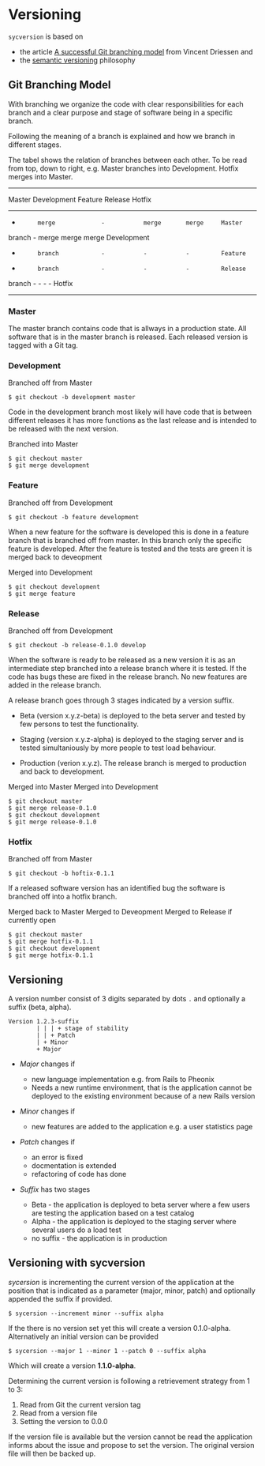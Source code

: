 # Versioning
`sycversion` is based on 

* the article [A successful Git branching model](https://nvie.com/posts/a-successful-git-branching-model/) from Vincent Driessen and
* the [semantic versioning](https://semver.org) philosophy

## Git Branching Model
With branching we organize the code with clear responsibilities for each 
branch and a clear purpose and stage of software being in a specific branch.

Following the meaning of a branch is explained and how we branch in 
different stages. 

The tabel shows the relation of branches between each other. To be read from
top, down to right, e.g. Master branches into Development. Hotfix merges into
Master.

--------------------------------------------------------------------------------
Master     Development       Feature     Release     Hotfix   
---------- ----------------- ----------- ----------- --------- -----------------
-          merge             -           merge       merge     Master           
 
branch     -                 merge       merge       merge     Development      
 
-          branch            -           -           -         Feature          
 
-          branch            -           -           -         Release          
 
branch     -                 -           -           -         Hotfix           
 
--------------------------------------------------------------------------------

### Master
The master branch contains code that is allways in a production state. All
software that is in the master branch is released. Each released version is 
tagged with a Git tag.

### Development
Branched off from Master

    $ git checkout -b development master

Code in the development branch most likely will have code that is between 
different releases it has more functions as the last release and is intended
to be released with the next version.

Branched into Master

    $ git checkout master
    $ git merge development

### Feature
Branched off from Development

    $ git checkout -b feature development

When a new feature for the software is developed this is done in a feature
branch that is branched off from master. In this branch only the specific
feature is developed. After the feature is tested and the tests are green it 
is merged back to deveopment

Merged into Development

    $ git checkout development
    $ git merge feature

### Release
Branched off from Development

    $ git checkout -b release-0.1.0 develop

When the software is ready to be released as a new version it is as an
intermediate step branched into a release branch where it is tested. If the 
code has bugs these are fixed in the release branch. No new features are
added in the release branch.

A release branch goes through 3 stages indicated by a version suffix.

* Beta (version x.y.z-beta) is deployed to the beta server and tested by few
  persons to test the functionality.

* Staging (version x.y.z-alpha) is deployed to the staging server and is tested
  simultaniously by more people to test load behaviour.

* Production (verion x.y.z). The release branch is merged to production and
  back to development.

Merged into Master
Merged into Development

    $ git checkout master
    $ git merge release-0.1.0
    $ git checkout development
    $ git merge release-0.1.0

### Hotfix
Branched off from Master

    $ git checkout -b hoftix-0.1.1

If a released software version has an identified bug the software is branched
off into a hotfix branch.

Merged back to Master
Merged to Deveopment
Merged to Release if currently open

    $ git checkout master
    $ git merge hotfix-0.1.1
    $ git checkout development
    $ git merge hotfix-0.1.1

## Versioning
A version number consist of 3 digits separated by dots `.` and optionally a 
suffix (beta, alpha).

    Version 1.2.3-suffix
            | | | + stage of stability
            | | + Patch
            | + Minor
            + Major

* _Major_ changes if
    * new language implementation e.g. from Rails to Pheonix
    * Needs a new runtime environment, that is the application cannot be 
      deployed to the existing environment because of a new Rails version

* _Minor_ changes if
    * new features are added to the application e.g. a user statistics page

* _Patch_ changes if
    * an error is fixed
    * docmentation is extended
    * refactoring of code has done

* _Suffix_ has two stages
    * Beta - the application is deployed to beta server where a few users are 
      testing the application based on a test catalog
    * Alpha - the application is deployed to the staging server where several
      users do a load test
    * no suffix - the application is in production

## Versioning with sycversion
_sycersion_ is incrementing the current version of the application at the
position that is indicated as a parameter (major, minor, patch) and optionally
appended the suffix if provided.

    $ sycersion --increment minor --suffix alpha

If the there is no version set yet this will create a version 0.1.0-alpha.
Alternatively an initial version can be provided

    $ sycersion --major 1 --minor 1 --patch 0 --suffix alpha

Which will create a version __1.1.0-alpha__.

Determining the current version is following a retrievement strategy from 1 to 
3:

1. Read from Git the current version tag
2. Read from a version file
3. Setting the version to 0.0.0

If the version file is available but the version cannot be read the application
informs about the issue and propose to set the version. The original version
file will then be backed up.

